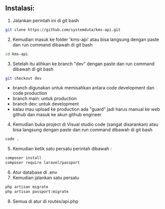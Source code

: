 ## Instalasi:

1. Jalankan perintah ini di git bash

```bash
git clone https://github.com/systemduta/kms-api.git
```

2. Kemudian masuk ke folder 'kms-api' atau bisa langsung dengan paste dan run command dibawah di git bash

```bash
cd kms-api
```

3. Setelah itu alihkan ke branch "dev" dengan paste dan run command dibawah di git bash

```bash
git checkout dev
```

-   branch digunakan untuk memisahkan antara code development dan code production
-   branch main: untuk production
-   branch dev: untuk development
-   kalau mau upload ke production ada "guard" jadi harus manual ke web github dan masuk ke akun github engineer

4. Kemudian buka project di Visual studio code (sangat disarankan) atau bisa langsung dengan paste dan run command dibawah di git bash

```bash
code .
```

5. Kemudian ketik satu persatu perintah dibawah :

```bash
composer install
composer require laravel/passport
```

6. Atur database di .env
7. Kemudian jalankan satu persatu

```bash
php artisan migrate
php artisan passport:migrate
```

8. Semua di atur di routes/api.php
